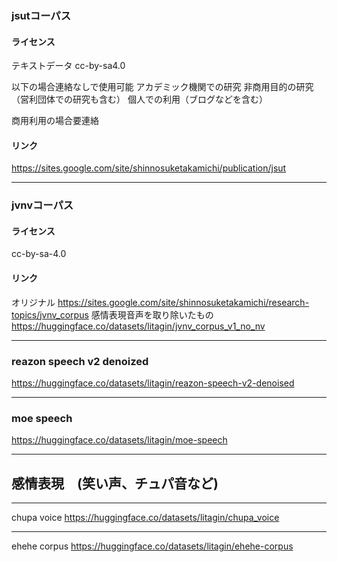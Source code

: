 ### jsutコーパス
#### ライセンス
テキストデータ cc-by-sa4.0

以下の場合連絡なしで使用可能
アカデミック機関での研究
非商用目的の研究（営利団体での研究も含む）
個人での利用（ブログなどを含む）

商用利用の場合要連絡
#### リンク
https://sites.google.com/site/shinnosuketakamichi/publication/jsut

----

### jvnvコーパス
#### ライセンス
cc-by-sa-4.0
#### リンク
オリジナル
https://sites.google.com/site/shinnosuketakamichi/research-topics/jvnv_corpus
感情表現音声を取り除いたもの
https://huggingface.co/datasets/litagin/jvnv_corpus_v1_no_nv

----

### reazon speech v2 denoized
https://huggingface.co/datasets/litagin/reazon-speech-v2-denoised

----

### moe speech
https://huggingface.co/datasets/litagin/moe-speech

----

## 感情表現　(笑い声、チュパ音など)

----

chupa voice
https://huggingface.co/datasets/litagin/chupa_voice

----

ehehe corpus
https://huggingface.co/datasets/litagin/ehehe-corpus